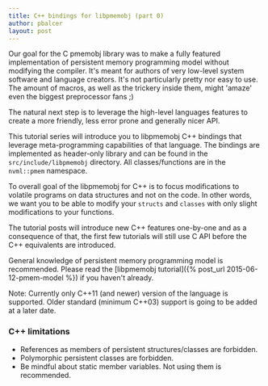```yaml
---
title: C++ bindings for libpmemobj (part 0)
author: pbalcer
layout: post
---
```


Our goal for the C pmemobj library was to make a fully featured implementation
of persistent memory programming model without modifying the compiler. It's
meant for authors of very low-level system software and language creators.
It's not particularly pretty nor easy to use. The amount of macros, as well as
the trickery inside them, might 'amaze' even the biggest preprocessor fans ;)

The natural next step is to leverage the high-level languages features to
create a more friendly, less error prone and generally nicer API.

This tutorial series will introduce you to libpmemobj  C++ bindings that leverage
meta-programming capabilities of that language. The bindings are implemented as
header-only library and can be found in the `src/include/libpmemobj` directory.
All classes/functions are in the `nvml::pmem` namespace.

To overall goal of the libpmemobj for C++ is to focus modifications to volatile
programs on data structures and not on the code. In other words, we want you to
be able to modify your `structs` and `classes` with only slight modifications to
your functions.

The tutorial posts will introduce new C++ features one-by-one and as a consequence
of that, the first few tutorials will still use C API before the C++ equivalents
are introduced.

General knowledge of persistent memory programming model is recommended.
Please read the [libpmemobj tutorial]({% post_url 2015-06-12-pmem-model %})
if you haven't already.

Note: Currently only C++11 (and newer) version of the language is supported.
Older standard (minimum C++03) support is going to be added at a later date.

### C++ limitations

* References as members of persistent structures/classes are forbidden.
* Polymorphic persistent classes are forbidden.
* Be mindful about static member variables. Not using them is recommended.
